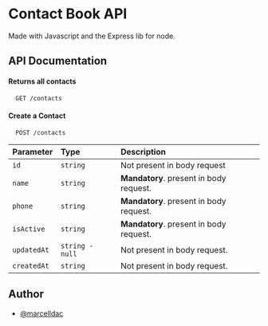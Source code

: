 
# Contact Book API

Made with Javascript and the Express lib for node.


## API Documentation

#### Returns all contacts

```http
  GET /contacts
```

#### Create a Contact

```http
  POST /contacts
```

| Parameter   | Type       | Description                                   |
| :---------- | :--------- | :------------------------------------------ |
| `id`      | `string` | Not present in body request 
| `name`      | `string` | **Mandatory**. present in body request.|
| `phone`      | `string` | **Mandatory**. present in body request.|
| `isActive`      | `string` | **Mandatory**. present in body request.|
| `updatedAt`      | `string - null` | Not present in body request.|
| `createdAt`      | `string` | Not present in body request.|


## Author

- [@marcelldac](https://www.github.com/marcelldac)


